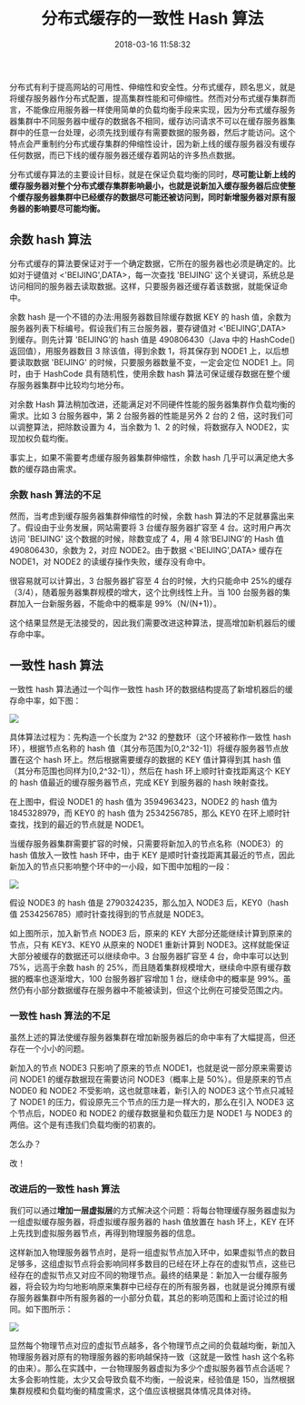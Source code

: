 ﻿---
title: 分布式缓存的一致性 Hash 算法
tags: 读书笔记
toc: true
date: 2018-03-16 11:58:32
---
<!--more-->
分布式有利于提高网站的可用性、伸缩性和安全性。分布式缓存，顾名思义，就是将缓存服务器作分布式配置，提高集群性能和可伸缩性。然而对分布式缓存集群而言，不能像应用服务器一样使用简单的负载均衡手段来实现，因为分布式缓存服务器集群中不同服务器中缓存的数据各不相同，缓存访问请求不可以在缓存服务器集群中的任意一台处理，必须先找到缓存有需要数据的服务器，然后才能访问。这个特点会严重制约分布式缓存集群的伸缩性设计，因为新上线的缓存服务器没有缓存任何数据，而已下线的缓存服务器还缓存着网站的许多热点数据。

分布式缓存算法的主要设计目标，就是在保证负载均衡的同时，**尽可能让新上线的缓存服务器对整个分布式缓存集群影响最小，也就是说新加入缓存服务器后应使整个缓存服务器集群中已经缓存的数据尽可能还被访问到，同时新增服务器对原有服务器的影响要尽可能均衡。**

## 余数 hash 算法

分布式缓存的算法要保证对于一个确定数据，它所在的服务器也必须是确定的。比如对于键值对 <'BEIJING',DATA>，每一次查找 'BEIJING' 这个关键词，系统总是访问相同的服务器去读取数据。这样，只要服务器还缓存着该数据，就能保证命中。

余数 hash 是一个不错的办法:用服务器数目除缓存数据 KEY 的 hash 值，余数为服务器列表下标编号。假设我们有三台服务器，要存键值对 <'BEIJING',DATA> 到缓存。则先计算 'BEIJING’的 hash 值是 490806430（Java 中的 HashCode() 返回值），用服务器数目 3 除该值，得到余数 1，将其保存到 NODE1 上，以后想要读取数据 'BEIJING' 的时候，只要服务器数量不变，一定会定位 NODE1 上。同时，由于 HashCode 具有随机性，使用余数 hash 算法可保证缓存数据在整个缓存服务器集群中比较均匀地分布。

对余数 Hash 算法稍加改进，还能满足对不同硬件性能的服务器集群作负载均衡的需求。比如 3 台服务器中，第 2 台服务器的性能是另外 2 台的 2 倍，这时我们可以调整算法，把除数设置为 4，当余数为 1、2 的时候，将数据存入 NODE2，实现加权负载均衡。

事实上，如果不需要考虑缓存服务器集群伸缩性，余数 hash 几乎可以满足绝大多数的缓存路由需求。

### 余数 hash 算法的不足

然而，当考虑到缓存服务器集群伸缩性的时候，余数 hash 算法的不足就暴露出来了。假设由于业务发展，网站需要将 3 台缓存服务器扩容至 4 台。这时用户再次访问 'BEIJING' 这个数据的时候，除数变成了 4，用 4 除‘BEIJING’的 Hash 值 490806430，余数为 2，对应 NODE2。由于数据 <'BEIJING',DATA> 缓存在 NODE1，对 NODE2 的读缓存操作失败，缓存没有命中。

很容易就可以计算出，3 台服务器扩容至 4 台的时候，大约只能命中 25%的缓存（3/4），随着服务器集群规模的增大，这个比例线性上升。当 100 台服务器的集群加入一台新服务器，不能命中的概率是 99%（N/(N+1)）。

这个结果显然是无法接受的，因此我们需要改进这种算法，提高增加新机器后的缓存命中率。

## 一致性 hash 算法

一致性 hash 算法通过一个叫作一致性 hash 环的数据结构提高了新增机器后的缓存命中率，如下图：

<img src="./分布式缓存的一致性 Hash 算法
/一致性hash环.png"/>

具体算法过程为：先构造一个长度为 2^32 的整数环（这个环被称作一致性 hash 环），根据节点名称的 hash 值（其分布范围为[0,2^32-1]）将缓存服务器节点放置在这个 hash 环上。然后根据需要缓存的数据的 KEY 值计算得到其 hash 值（其分布范围也同样为[0,2^32-1]），然后在 hash 环上顺时针查找距离这个 KEY 的 hash 值最近的缓存服务器节点，完成 KEY 到服务器的 hash 映射查找。

在上图中，假设 NODE1 的 hash 值为 3594963423，NODE2 的 hash 值为 1845328979，而 KEY0 的 hash 值为 2534256785，那么 KEY0 在环上顺时针查找，找到的最近的节点就是 NODE1。

当缓存服务器集群需要扩容的时候，只需要将新加入的节点名称（NODE3）的 hash 值放入一致性 hash 环中，由于 KEY 是顺时针查找距离其最近的节点，因此新加入的节点只影响整个环中的一小段，如下图中加粗的一段：

<img src="./分布式缓存的一致性 Hash 算法
/一致性hash环添加节点.png"/>

假设 NODE3 的 hash 值是 2790324235，那么加入 NODE3 后，KEY0（hash 值 2534256785）顺时针查找得到的节点就是 NODE3。

如上图所示，加入新节点 NODE3 后，原来的 KEY 大部分还能继续计算到原来的节点，只有 KEY3、KEY0 从原来的 NODE1 重新计算到 NODE3。这样就能保证大部分被缓存的数据还可以继续命中。3 台服务器扩容至 4 台，命中率可以达到 75%，远高于余数 hash 的 25%，而且随着集群规模增大，继续命中原有缓存数据的概率也逐渐增大，100 台服务器扩容增加 1 台，继续命中的概率是 99%。虽然仍有小部分数据缓存在服务器中不能被读到，但这个比例在可接受范围之内。

### 一致性 hash 算法的不足

虽然上述的算法使缓存服务器集群在增加新服务器后的命中率有了大幅提高，但还存在一个小小的问题。

新加入的节点 NODE3 只影响了原来的节点 NODE1，也就是说一部分原来需要访问 NODE1 的缓存数据现在需要访问 NODE3（概率上是 50%）。但是原来的节点 NODE0 和 NODE2 不受影响，这也就意味着，新引入的 NODE3 这个节点只减轻了 NODE1 的压力，假设原先三个节点的压力是一样大的，那么在引入 NODE3 这个节点后，NODE0 和 NODE2 的缓存数据量和负载压力是 NODE1 与 NODE3 的两倍。这个是有违我们负载均衡的初衷的。

怎么办？

改！

### 改进后的一致性 hash 算法

我们可以通过**增加一层虚拟层**的方式解决这个问题：将每台物理缓存服务器虚拟为一组虚拟缓存服务器，将虚拟缓存服务器的 hash 值放置在 hash 环上，KEY 在环上先找到虚拟服务器节点，再得到物理服务器的信息。

这样新加入物理服务器节点时，是将一组虚拟节点加入环中，如果虚拟节点的数目足够多，这组虚拟节点将会影响同样多数目的已经在环上存在的虚拟节点，这些已经存在的虚拟节点又对应不同的物理节点。最终的结果是：新加入一台缓存服务器，将会较为均匀地影响原来集群中已经存在的所有服务器，也就是说分摊原有缓存服务器集群中所有服务器的一小部分负载，其总的影响范围和上面讨论过的相同。如下图所示：

<img src="./分布式缓存的一致性 Hash 算法
/使用虚拟节点的一致性hash环.png"/>

显然每个物理节点对应的虚拟节点越多，各个物理节点之间的负载越均衡，新加入物理服务器对原有的物理服务器的影响越保持一致（这就是一致性 hash 这个名称的由来）。那么在实践中，一台物理服务器虚拟为多少个虚拟服务器节点合适呢？太多会影响性能，太少又会导致负载不均衡，一般说来，经验值是 150，当然根据集群规模和负载均衡的精度需求，这个值应该根据具体情况具体对待。